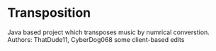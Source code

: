 # Transposition
Java based project which transposes music by numrical converstion.
Authors: ThatDude11, CyberDog068
some client-based edits
